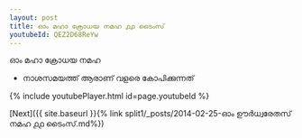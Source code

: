 ```yaml
---
layout: post
title: ഓം മഹാ ക്രോധയ നമഹ ൧൧ ടൈംസ്
youtubeId: QEZ2D68ReYw
---
```

 
 
 ഓം മഹാ ക്രോധയ നമഹ 
 
 -  നാശസമയത്ത് ആരാണ് വളരെ കോപിക്കുന്നത് 
 
  
 
  
 
 
 
 
 
 


{% include youtubePlayer.html id=page.youtubeId %}
 
[Next]({{ site.baseurl }}{% link  split1/_posts/2014-02-25-ഓം ഊർധ്വരേതസ് നമഹ ൧൧ ടൈംസ്.md%})
 
